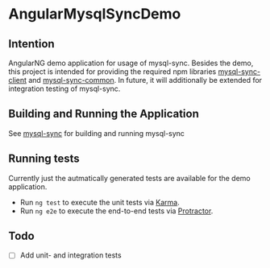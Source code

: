 # AngularMysqlSyncDemo

## Intention

AngularNG demo application for usage of mysql-sync. Besides the demo, this project is intended for providing the required npm libraries [mysql-sync-client](./projects/mysql-sync-client/README.md) and [mysql-sync-common](./projects/mysql-sync-common/README.md). In future, it will additionally be extended for integration testing of mysql-sync.

## Building and Running the Application

See [mysql-sync](../../README.md) for building and running mysql-sync

## Running tests

Currently just the autmatically generated tests are available for the demo application.

- Run `ng test` to execute the unit tests via [Karma](https://karma-runner.github.io).
- Run `ng e2e` to execute the end-to-end tests via [Protractor](http://www.protractortest.org/).

## Todo

- [ ] Add unit- and integration tests
